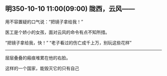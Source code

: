 ## 明350-10-10 11:00(09:00) 陇西，云风——


用不容置疑的口气说：“把镜子拿给我！”

医工是个娇小的女孩，面对云风的命令有点不知所措。

“把镜子拿给我，快！”
“老子看过的伤亡成千上万，别玩这些花样”

***

层层叠叠的瘢痕堆累在他的右脸。


这样的一个国家，能毁灭它的只有自己

